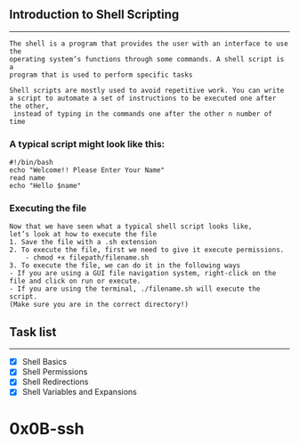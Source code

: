 ## Introduction to Shell Scripting
---
```
The shell is a program that provides the user with an interface to use the 
operating system’s functions through some commands. A shell script is a 
program that is used to perform specific tasks
```
```
Shell scripts are mostly used to avoid repetitive work. You can write 
a script to automate a set of instructions to be executed one after the other,
 instead of typing in the commands one after the other n number of time
```
### A typical script might look like this:
```
#!/bin/bash
echo "Welcome!! Please Enter Your Name"
read name
echo "Hello $name"
```
### Executing the file
```
Now that we have seen what a typical shell script looks like, 
let’s look at how to execute the file
1. Save the file with a .sh extension
2. To execute the file, first we need to give it execute permissions.
	- chmod +x filepath/filename.sh
3. To execute the file, we can do it in the following ways
- If you are using a GUI file navigation system, right-click on the file and click on run or execute.
- If you are using the terminal, ./filename.sh will execute the script. 
(Make sure you are in the correct directory!) 
```
## Task list
---
* [x] Shell Basics
* [x] Shell Permissions
* [x] Shell Redirections
* [x] Shell Variables and Expansions
# 0x0B-ssh
